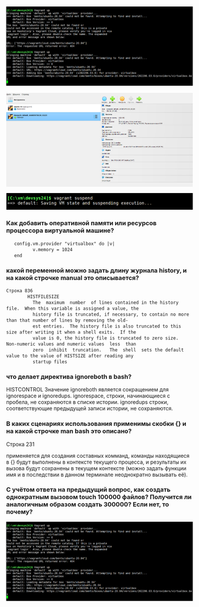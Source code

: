 ![screnshot#1](https://github.com/nak2nak/devops-netology/blob/main/img/3-1-001.png)

![screnshot#2](https://github.com/nak2nak/devops-netology/blob/main/img/3-1-002.png)

![screnshot#2](https://github.com/nak2nak/devops-netology/blob/main/img/3-1-003.png)
### Как добавить оперативной памяти или ресурсов процессора виртуальной машине?
       config.vm.provider "virtualbox" do |v|
              v.memory = 1024
       end

### какой переменной можно задать длину журнала history, и на какой строчке manual это описывается?
    Строка 836
            HISTFILESIZE
              The  maximum  number  of lines contained in the history file.  When this variable is assigned a value, the
              history file is truncated, if necessary, to contain no more than that number of lines by removing the old‐
              est entries.  The history file is also truncated to this size after writing it when a shell exits.  If the
              value is 0, the history file is truncated to zero size.  Non-numeric values and numeric values  less  than
              zero  inhibit  truncation.   The  shell  sets the default value to the value of HISTSIZE after reading any
              startup files

### что делает директива ignoreboth в bash?
HISTCONTROL
Значение ignoreboth является сокращением для ignorespace и ignoredups.
ignorespace, строки, начинающиеся с пробела, не сохраняются в списке истории. 
ignoredups строки, соответствующие предыдущей записи истории, не сохраняются. 

### В каких сценариях использования применимы скобки {} и на какой строчке man bash это описано?
Строка 231


применяется для создания составных комманд, команды находящиеся в {} будут выполнены в контексте текущего процесса, и результаты их вызова будут сохранены в текущем контексте (можно задать функции имя и в последствии в данном терминале неоднократно вызывать её).    
    


### С учётом ответа на предыдущий вопрос, как создать однократным вызовом touch 100000 файлов? Получится ли аналогичным образом создать 300000? Если нет, то почему?
![screnshot#1](https://github.com/nak2nak/devops-netology/blob/main/img/3-1-001.png)
    